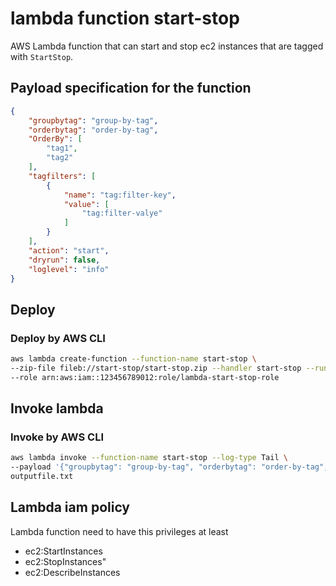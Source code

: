 # lambda function start-stop

AWS Lambda function that can start and stop ec2 instances that are tagged with `StartStop`.

## Payload specification for the function

```json
{
    "groupbytag": "group-by-tag",
    "orderbytag": "order-by-tag",
    "OrderBy": [
        "tag1",
        "tag2"
    ],
    "tagfilters": [
        {
            "name": "tag:filter-key",
            "value": [
                "tag:filter-valye"
            ]
        }
    ],
    "action": "start",
    "dryrun": false,
    "loglevel": "info"
}
```

## Deploy

### Deploy by AWS CLI

```sh
aws lambda create-function --function-name start-stop \
--zip-file fileb://start-stop/start-stop.zip --handler start-stop --runtime go1.x \
--role arn:aws:iam::123456789012:role/lambda-start-stop-role
```

## Invoke lambda

### Invoke by AWS CLI

```sh
aws lambda invoke --function-name start-stop --log-type Tail \
--payload '{"groupbytag": "group-by-tag", "orderbytag": "order-by-tag", "OrderBy": ["tag1","tag2"], "tagfilters": [{ "name": "tag:filter-key", "value": ["tag:filter-valye"]}], "action": "start" }' \
outputfile.txt
```

## Lambda iam policy

Lambda function need to have this privileges at least

* ec2:StartInstances
* ec2:StopInstances"
* ec2:DescribeInstances